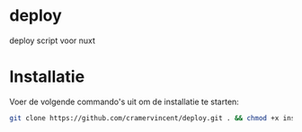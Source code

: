 # deploy
deploy script voor nuxt
# Installatie

Voer de volgende commando's uit om de installatie te starten:

```bash
git clone https://github.com/cramervincent/deploy.git . && chmod +x install.sh && ./install.sh
